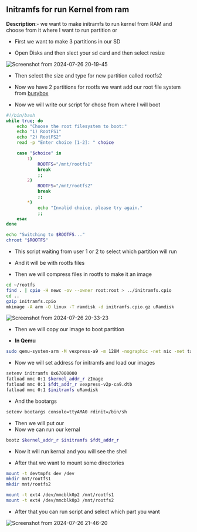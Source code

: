 ## Initramfs for run Kernel from ram

**Description**:- we want to make initramfs to run kernel from RAM and choose from it where I want to run partition  or 

- First we want to make 3 partitions in our SD

- Open Disks and then slect your sd card and then select resize

![Screenshot from 2024-07-26 20-19-45](https://github.com/user-attachments/assets/33207109-abc1-452e-9a62-da4a40ade6cd)

- Then select the size and type for new partition called rootfs2

- Now we have 2 partitions for rootfs we want add our root file system from [busybox](https://github.com/Aboalam15/Embedded-Linux/blob/main/Tools/Busy_Box/README.md)

- Now we will write our script for chose from where I will boot

```bash
#!/bin/bash
while true; do
    echo "Choose the root filesystem to boot:"
    echo "1) RootFS1"
    echo "2) RootFS2"
    read -p "Enter choice [1-2]: " choice

    case "$choice" in
        1)
            ROOTFS="/mnt/rootfs1"
            break
            ;;
        2)
            ROOTFS="/mnt/rootfs2"
            break
            ;;
        *)
            echo "Invalid choice, please try again."
            ;;
    esac
done

echo "Switching to $ROOTFS..."
chroot "$ROOTFS"


```

- This script waiting from user 1 or 2 to select which partition will run
- And it will be with rootfs files

- Then we will compress files in rootfs to make it an image

```bash
cd ~/rootfs
find . | cpio -H newc -ov --owner root:root > ../initramfs.cpio
cd ..
gzip initramfs.cpio
mkimage -A arm -O linux -T ramdisk -d initramfs.cpio.gz uRamdisk
```
![Screenshot from 2024-07-26 20-33-23](https://github.com/user-attachments/assets/07867be2-e6b7-4345-915e-863d02f091dc)

- Then we will copy our image to boot partition

- **In Qemu**

```bash
sudo qemu-system-arm -M vexpress-a9 -m 128M -nographic -net nic -net tap,ifname=tap0,script=no -kernel u-boot -sd ~/Desktop/sdcard/sd.img
```
- Now we will set address for initramfs and load our images

```bash
setenv initramfs 0x67000000
fatload mmc 0:1 $kernel_addr_r zImage
fatload mmc 0:1 $fdt_addr_r vexpress-v2p-ca9.dtb
fatload mmc 0:1 $initramfs uRamdisk
```
- And the bootargs

```bash
setenv bootargs console=ttyAMA0 rdinit=/bin/sh
```

- Then we will put our 
- Now we can run our kernal

```bash
bootz $kernel_addr_r $initramfs $fdt_addr_r
```
- Now it will run kernal and you will see the shell

- After that we want to mount some directories

```bash
mount -t devtmpfs dev /dev
mkdir mnt/rootfs1
mkdir mnt/rootfs2

mount -t ext4 /dev/mmcblk0p2 /mnt/rootfs1
mount -t ext4 /dev/mmcblk0p3 /mnt/rootfs2
```
- After that you can run script and select which part you want

![Screenshot from 2024-07-26 21-46-20](https://github.com/user-attachments/assets/d14576a2-aa16-4809-a5e9-8b93533862ff)


